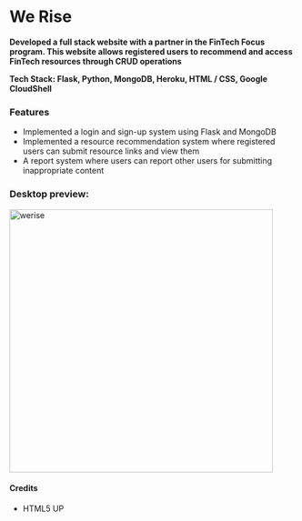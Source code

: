 # We Rise 
**Developed a full stack website with a partner in the FinTech Focus program. This website allows registered users to recommend and access FinTech resources through CRUD operations**

**Tech Stack: Flask, Python, MongoDB, Heroku, HTML / CSS, Google CloudShell**

### Features ###
- Implemented a login and sign-up system using Flask and MongoDB
- Implemented a resource recommendation system where registered users can submit resource links and view them
- A report system where users can report other users for submitting inappropriate content

### Desktop preview: ###
<img width="463" alt="werise" src="https://user-images.githubusercontent.com/56855196/184558772-c1c6c06b-b2f8-4714-adca-e77ce0acfa99.png">

#### Credits ####
- HTML5 UP
